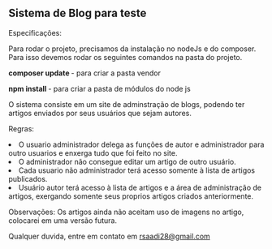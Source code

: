 <h2>Sistema de Blog para teste</h2>
<p>Especificações:</p>
 <p>Para rodar o projeto, precisamos da instalação no nodeJs e do composer.
 Para isso devemos rodar os seguintes comandos na pasta do projeto.
<p> <b>composer update </b> - para criar a pasta vendor</p>
   <p><b>npm install </b> - para criar a pasta de módulos do node js</p>
  <p>
 <p> O sistema consiste em um site de adminstração de blogs, podendo ter artigos enviados por seus usuários que sejam autores.</p>
  <p>Regras:</p>
  <li> O usuario administrador delega as funções de autor e administrador para outro usuarios e enxerga tudo que foi feito no site.</li> 
  <li> O administrador não consegue editar um artigo de outro usuário.</li>
  <li> Cada usuario não administrador terá acesso somente à lista de artigos publicados.</li>
  <li> Usuário autor terá acesso à lista de artigos e a área de administração de artigos, exergando somente seus proprios artigos criados anteriormente.</li>
   
   <p>Observações:
    Os artigos ainda não aceitam uso de imagens no artigo, colocarei em uma versão futura.<p>
   
 Qualquer duvida, entre em contato em rsaadi28@gmail.com
    
   
   
